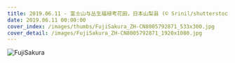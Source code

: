 ```yaml
---
title: 2019.06.11 - 富士山与丛生福禄考花田，日本山梨县 (© Srinil/shutterstock)
date: 2019.06.11 00:00:00
cover_index: /images/thumbs/FujiSakura_ZH-CN8005792871_533x300.jpg
cover_detail: /images/FujiSakura_ZH-CN8005792871_1920x1080.jpg
---
```


![FujiSakura](/images/FujiSakura_ZH-CN8005792871_1920x1080.jpg)
